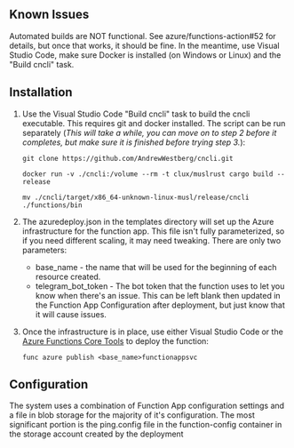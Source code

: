 ## Known Issues

Automated builds are NOT functional. See azure/functions-action#52 for details, but once that works, it should be fine.
In the meantime, use Visual Studio Code, make sure Docker is installed (on Windows or Linux) and the "Build cncli" task.

## Installation

1. Use the Visual Studio Code "Build cncli" task to build the cncli executable. This requires git and docker installed. The script can be run separately (*This will take a while, you can move on to step 2 before it completes, but make sure it is finished before trying step 3.*):  

    `git clone https://github.com/AndrewWestberg/cncli.git`

    `docker run -v ./cncli:/volume --rm -t clux/muslrust cargo build --release`

    `mv ./cncli/target/x86_64-unknown-linux-musl/release/cncli ./functions/bin`

2. The azuredeploy.json in the templates directory will set up the Azure infrastructure for the function app. This file isn't fully parameterized, so if you need different scaling, it may need tweaking. There are only two parameters:

    * base_name - the name that will be used for the beginning of each resource
    created.
    * telegram_bot_token - The bot token that the function uses to let you know when
    there's an issue. This can be left blank then updated in the Function App
    Configuration after deployment, but just know that it will cause issues.

3. Once the infrastructure is in place, use either Visual Studio Code or the [Azure Functions Core Tools](https://docs.microsoft.com/en-us/azure/azure-functions/functions-run-local?tabs=windows%2Ccsharp%2Cbash#install-the-azure-functions-core-tools) to deploy the function:

   `func azure publish <base_name>functionappsvc`

## Configuration

The system uses a combination of Function App configuration settings and a file in blob storage for the majority of it's configuration. The most significant portion is the ping.config file in the function-config container in the storage account created by the deployment